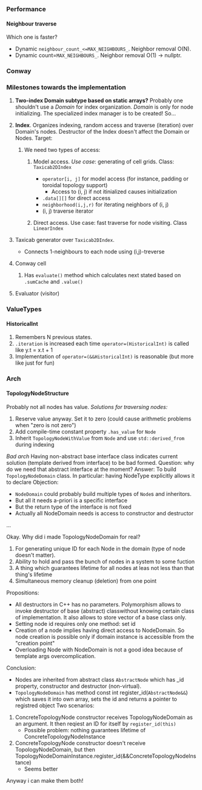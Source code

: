 ### Performance ###
#### Neighbour traverse ####
Which one is faster?
* Dynamic ```neighbour_count_<=MAX_NEIGHBOURS_```. Neighbor removal O(N).
* Dynamic count=```MAX_NEIGHBOURS_```. Neighbor removal O(1) -> nullptr.

### Conway ###
### Milestones towards the implementation ###
1. **Two-index Domain subtype based on static arrays?** Probably one shouldn't use a *Domain* for index organization. *Domain* is only for node initializing. The specialized index manager is to be created! So...

2. **Index**. Organizes indexing, random access and traverse (iteration) over Domain's nodes. Destructor of the Index doesn't affect the Domain or Nodes. Target:
   1. We need two types of access:
      1. Model access. *Use case*: generating of cell grids. Class: ```Taxicab2DIndex```
         * ```operator[i, j]``` for model access (for instance, padding or toroidal topology support)
           * Access to (i, j) if not itinialized causes initialization
         * ```.data[][]``` for direct access
         * ```neighborhood(i,j,r)``` for iterating neighbors of (i, j) 
         * (i, j) traverse iterator

      2. Direct access. Use case: fast traverse for node visiting. Class ```LinearIndex```

3. Taxicab generator over ```Taxicab2DIndex```. 
   * Connects 1-neighbours to each node using (i,j)-treverse 

4. Conway cell
   1. Has ```evaluate()``` method which calculates next stated based on ```.sumCache``` and ```.value()```

5. Evaluator (visitor)


### ValueTypes ###
#### HistoricalInt ####
1. Remembers N previous states.
2. ```.iteration``` is increased each time ```operator=(HistoricalInt)``` is called like y.t = x.t + 1
3. Implementation of ```operator=(&&HistoricalInt)``` is reasonable (but more like just for fun)


### Arch ###
#### TopologyNodeStructure ####
Probably not all nodes has value.
*Solutions for traversing nodes:*
  1. Reserve value anyway. Set it to zero (could cause arithmetic problems when "zero is not zero")
  2. Add compile-time constant property ```.has_value```  for ```Node``` 
  3. Inherit ```TopologyNodeWithValue``` from ```Node``` and use ```std::derived_from``` during indexing

*Bad arch*
Having non-abstract base interface class indicates current solution (template derived from interface) to be bad formed.
Question: why do we need that abstract interface at the moment?
Answer: To build ```TopologyNodeDomain``` class. In particular: having NodeType explicitly allows it to declare 
Objection: 
   - ```NodeDomain``` could probably build multiple types of ```Node```s and inheritors.
   - But all it needs a-priori is a specific interface
   - But the return type of the interface is not fixed
   - Actually all NodeDomain needs is access to constructor and destructor

...

Okay. Why did i made TopologyNodeDomain for real?
1. For generating unique ID for each Node in the domain
(type of node doesn't matter). 
2. Ability to hold and pass the bunch of nodes in a system to some fuction
3. A thing which guarantees lifetime for all nodes at leas not less than that thing's lifetime
4. Simultaneous memory cleanup (deletion) from one point

Propositions:
- All destructors in C++ has no parameters. Polymorphism allows to invoke destructor of base (abstract) classwithout
knowing certain class of implementation. It also allows to store vector of a base class only.
- Setting node id requires only one method: set id
- Creation of a node implies having direct access to NodeDomain. So node creation is possible only if domain instance is accessible from the "creation point"
- Overloading Node with NodeDomain is not a good idea because of template args overcomplication.

Conclusion:
- Nodes are inherited from abstract class ```AbstractNode``` which has _id property, constructor and destructor (non-virtual).
- ```TopologyNodeDomain``` has method const int register_id(```AbstractNode&&```) which saves it into own array, sets the id and returns a pointer to registred object
Two scenarios:
1. ConcreteTopologyNode constructor receives TopologyNodeDomain as an argument. It then reqiest an ID for itself by ```register_id(this)```
   - Possible problem: nothing guarantees lifetime of ConcreteTopologyNodeInstance 
2. ConcreteTopologyNode constructor doesn't receive TopologyNodeDomain, but then TopologyNodeDomainInstance.register_id(&&ConcreteTopologyNodeInstance)
   - Seems better

Anyway i can make them both!



